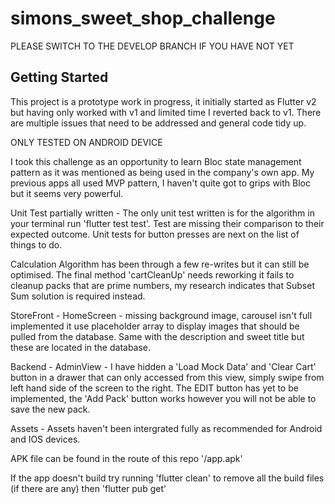 # simons_sweet_shop_challenge

PLEASE SWITCH TO THE DEVELOP BRANCH IF YOU HAVE NOT YET

## Getting Started

This project is a prototype work in progress, it initially started as Flutter v2 but having only worked with v1 and limited time I reverted back to v1. There are multiple issues that need to be addressed and general code tidy up.

ONLY TESTED ON ANDROID DEVICE

I took this challenge as an opportunity to learn Bloc state management pattern as it was mentioned as being used in the company's own app. My previous apps all used MVP pattern, I haven't quite got to grips with Bloc but it seems very powerful.

Unit Test partially written - The only unit test written is for the algorithm in your terminal run 'flutter test test'.  Test are missing their comparison to their expected outcome. Unit tests for button presses are next on the list of things to do.

Calculation Algorithm has been through a few re-writes but it can still be optimised. The final method 'cartCleanUp' needs reworking it fails to cleanup packs that are prime numbers, my research indicates that Subset Sum solution is required instead.

StoreFront - HomeScreen - missing background image, carousel isn't full implemented it use placeholder array to display images that should be pulled from the database. Same with the description and sweet title but these are located in the database.

Backend - AdminView - I have hidden a 'Load Mock Data' and 'Clear Cart' button in a drawer that can only accessed from this view, simply swipe from left hand side of the screen to the right. The EDIT button has yet to be implemented, the 'Add Pack' button works however you will not be able to save the new pack.

Assets - Assets haven't been intergrated fully as recommended for Android and IOS devices.

APK file can be found in the route of this repo '/app.apk'

If the app doesn't build try running 'flutter clean' to remove all the build files (if there are any) then 'flutter pub get'

